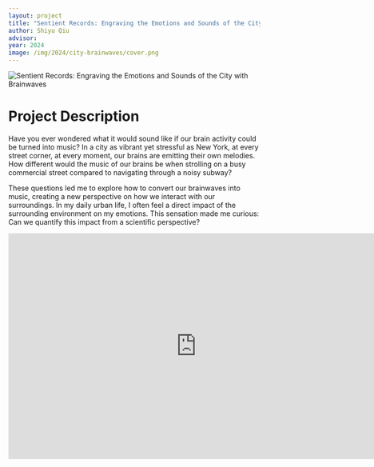 ```yaml
---
layout: project
title: "Sentient Records: Engraving the Emotions and Sounds of the City with Brainwaves"
author: Shiyu Qiu
advisor:
year: 2024
image: /img/2024/city-brainwaves/cover.png
---
```

![Sentient Records: Engraving the Emotions and Sounds of the City with Brainwaves](/img/2024/city-brainwaves/横唱片海报蓝.png)

# Project Description

Have you ever wondered what it would sound like if our brain activity could be turned into music? In a city as vibrant yet stressful as New York, at every street corner, at every moment, our brains are emitting their own melodies. How different would the music of our brains be when strolling on a busy commercial street compared to navigating through a noisy subway?

These questions led me to explore how to convert our brainwaves into music, creating a new perspective on how we interact with our surroundings. 
In my daily urban life, I often feel a direct impact of the surrounding environment on my emotions. This sensation made me curious: Can we quantify this impact from a scientific perspective?


<iframe style="border: 1px solid rgba(0, 0, 0, 0.1);" width="750" height="450" src="https://www.figma.com/embed?embed_host=share&url=https%3A%2F%2Fwww.figma.com%2Fproto%2FNkCmc3fadYmAiLepblp0wQ%2FShiyu-Final-draft-%2526-Midterm%3Ftype%3Ddesign%26node-id%3D12-120%26t%3D3bj7MpFJbRF9h1JT-1%26scaling%3Dscale-down%26page-id%3D12%253A118%26starting-point-node-id%3D126%253A127%26mode%3Ddesign" allowfullscreen></iframe>

